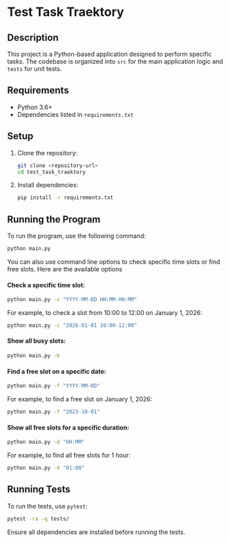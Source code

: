 # Test Task Traektory

## Description
This project is a Python-based application designed to perform specific tasks. The codebase is organized into `src` for the main application logic and `tests` for unit tests.

## Requirements
- Python 3.6+
- Dependencies listed in `requirements.txt`

## Setup
1. Clone the repository:
   ```bash
   git clone <repository-url>
   cd test_task_traektory
   ```

2. Install dependencies:
   ```bash
   pip install -r requirements.txt
   ```

## Running the Program
To run the program, use the following command:
```bash
python main.py
```

You can also use command line options to check specific time slots or find free slots. Here are the available options
#### Check a specific time slot:
```bash
python main.py -c "YYYY-MM-DD HH:MM-HH:MM"
```
For example, to check a slot from 10:00 to 12:00 on January 1, 2026:
```bash
python main.py -c "2026-01-01 10:00-12:00"
```
#### Show all busy slots:
```bash
python main.py -b
```
#### Find a free slot on a specific date:
```bash
python main.py -f "YYYY-MM-DD"
```
For example, to find a free slot on January 1, 2026:

```bash
python main.py -f "2023-10-01"
```
#### Show all free slots for a specific duration:
```bash
python main.py -d "HH:MM"
```
For example, to find all free slots for 1 hour:
```bash
python main.py -d "01:00"
```


## Running Tests
To run the tests, use `pytest`:
```bash
pytest -ra -q tests/
```
Ensure all dependencies are installed before running the tests.

